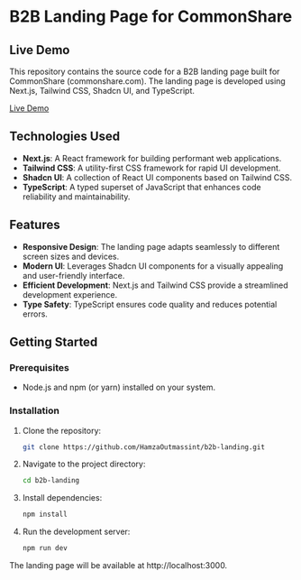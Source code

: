 # B2B Landing Page for CommonShare

## Live Demo

This repository contains the source code for a B2B landing page built for CommonShare (commonshare.com). The landing page is developed using Next.js, Tailwind CSS, Shadcn UI, and TypeScript.

[Live Demo](https://b2b-commonshare-landing.vercel.app)

## Technologies Used
- **Next.js**: A React framework for building performant web applications.
- **Tailwind CSS**: A utility-first CSS framework for rapid UI development.
- **Shadcn UI**: A collection of React UI components based on Tailwind CSS.
- **TypeScript**: A typed superset of JavaScript that enhances code reliability and maintainability.

## Features
- **Responsive Design**: The landing page adapts seamlessly to different screen sizes and devices.
- **Modern UI**: Leverages Shadcn UI components for a visually appealing and user-friendly interface.
- **Efficient Development**: Next.js and Tailwind CSS provide a streamlined development experience.
- **Type Safety**: TypeScript ensures code quality and reduces potential errors.

## Getting Started

### Prerequisites
- Node.js and npm (or yarn) installed on your system.

### Installation
1. Clone the repository:
   ```bash
   git clone https://github.com/HamzaOutmassint/b2b-landing.git

2. Navigate to the project directory:
   ```bash
   cd b2b-landing

3. Install dependencies:
   ```bash
   npm install

4. Run the development server:
   ```bash
   npm run dev

The landing page will be available at http://localhost:3000.
